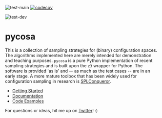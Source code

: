 ![test-main](https://github.com/smba/pycosa/actions/workflows/test-main.yml/badge.svg)
[![codecov](https://codecov.io/gh/smba/pycosa/branch/main/graph/badge.svg?token=LUVIOPK5B1)](https://codecov.io/gh/smba/pycosa)

![test-dev](https://github.com/smba/pycosa/actions/workflows/test-dev.yml/badge.svg)

# pycosa 
This is a collection of sampling strategies for (binary) configuration spaces. The algorithms implemented here are merely intended for demonstration and teaching purposes. `pycosa` is a pure Python implementation of recent sampling strategies and is built upon the `z3` wrapper for Python. The software is provided 'as is' and -- as much as the test cases -- are in an early stage. A more mature toolbox that has been widely used for configuration sampling in research is [SPLConqueror](https://github.com/se-sic/SPLConqueror).

* [Getting Started](docs/INSTALL.md)
* [Documentation](docs/DOCUMENTATION.md)
* [Code Examples](docs/EXAMPLES.md)

For questions or ideas, hit me up on [Twitter](https://twitter.com/stefanmbr)! :)
